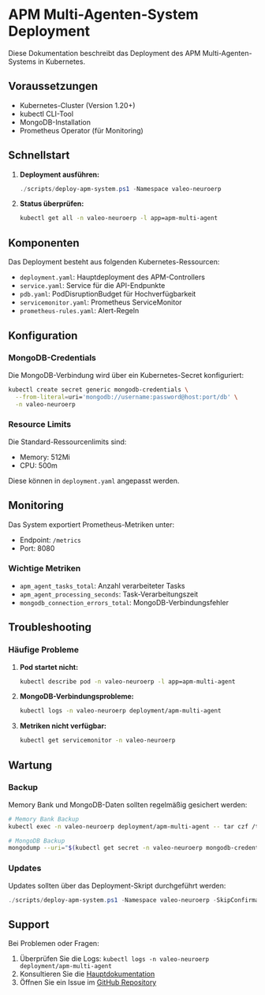 # APM Multi-Agenten-System Deployment

Diese Dokumentation beschreibt das Deployment des APM Multi-Agenten-Systems in Kubernetes.

## Voraussetzungen

- Kubernetes-Cluster (Version 1.20+)
- kubectl CLI-Tool
- MongoDB-Installation
- Prometheus Operator (für Monitoring)

## Schnellstart

1. **Deployment ausführen:**
   ```powershell
   ./scripts/deploy-apm-system.ps1 -Namespace valeo-neuroerp
   ```

2. **Status überprüfen:**
   ```bash
   kubectl get all -n valeo-neuroerp -l app=apm-multi-agent
   ```

## Komponenten

Das Deployment besteht aus folgenden Kubernetes-Ressourcen:

- `deployment.yaml`: Hauptdeployment des APM-Controllers
- `service.yaml`: Service für die API-Endpunkte
- `pdb.yaml`: PodDisruptionBudget für Hochverfügbarkeit
- `servicemonitor.yaml`: Prometheus ServiceMonitor
- `prometheus-rules.yaml`: Alert-Regeln

## Konfiguration

### MongoDB-Credentials

Die MongoDB-Verbindung wird über ein Kubernetes-Secret konfiguriert:

```bash
kubectl create secret generic mongodb-credentials \
  --from-literal=uri='mongodb://username:password@host:port/db' \
  -n valeo-neuroerp
```

### Resource Limits

Die Standard-Ressourcenlimits sind:
- Memory: 512Mi
- CPU: 500m

Diese können in `deployment.yaml` angepasst werden.

## Monitoring

Das System exportiert Prometheus-Metriken unter:
- Endpoint: `/metrics`
- Port: 8080

### Wichtige Metriken

- `apm_agent_tasks_total`: Anzahl verarbeiteter Tasks
- `apm_agent_processing_seconds`: Task-Verarbeitungszeit
- `mongodb_connection_errors_total`: MongoDB-Verbindungsfehler

## Troubleshooting

### Häufige Probleme

1. **Pod startet nicht:**
   ```bash
   kubectl describe pod -n valeo-neuroerp -l app=apm-multi-agent
   ```

2. **MongoDB-Verbindungsprobleme:**
   ```bash
   kubectl logs -n valeo-neuroerp deployment/apm-multi-agent
   ```

3. **Metriken nicht verfügbar:**
   ```bash
   kubectl get servicemonitor -n valeo-neuroerp
   ```

## Wartung

### Backup

Memory Bank und MongoDB-Daten sollten regelmäßig gesichert werden:

```bash
# Memory Bank Backup
kubectl exec -n valeo-neuroerp deployment/apm-multi-agent -- tar czf /tmp/memory-bank-backup.tar.gz /app/memory-bank

# MongoDB Backup
mongodump --uri="$(kubectl get secret -n valeo-neuroerp mongodb-credentials -o jsonpath='{.data.uri}' | base64 -d)"
```

### Updates

Updates sollten über das Deployment-Skript durchgeführt werden:

```powershell
./scripts/deploy-apm-system.ps1 -Namespace valeo-neuroerp -SkipConfirmation
```

## Support

Bei Problemen oder Fragen:
1. Überprüfen Sie die Logs: `kubectl logs -n valeo-neuroerp deployment/apm-multi-agent`
2. Konsultieren Sie die [Hauptdokumentation](../docs/apm_framework/multi_agent_system.md)
3. Öffnen Sie ein Issue im [GitHub Repository](https://github.com/valeo-neuroerp/apm-system) 
